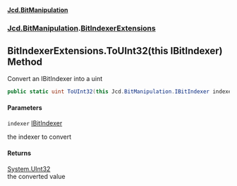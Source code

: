#### [Jcd.BitManipulation](index.md 'index')
### [Jcd.BitManipulation](Jcd.BitManipulation.md 'Jcd.BitManipulation').[BitIndexerExtensions](Jcd.BitManipulation.BitIndexerExtensions.md 'Jcd.BitManipulation.BitIndexerExtensions')

## BitIndexerExtensions.ToUInt32(this IBitIndexer) Method

Convert an IBitIndexer into a uint

```csharp
public static uint ToUInt32(this Jcd.BitManipulation.IBitIndexer indexer);
```
#### Parameters

<a name='Jcd.BitManipulation.BitIndexerExtensions.ToUInt32(thisJcd.BitManipulation.IBitIndexer).indexer'></a>

`indexer` [IBitIndexer](Jcd.BitManipulation.IBitIndexer.md 'Jcd.BitManipulation.IBitIndexer')

the indexer to convert

#### Returns
[System.UInt32](https://docs.microsoft.com/en-us/dotnet/api/System.UInt32 'System.UInt32')  
the converted value